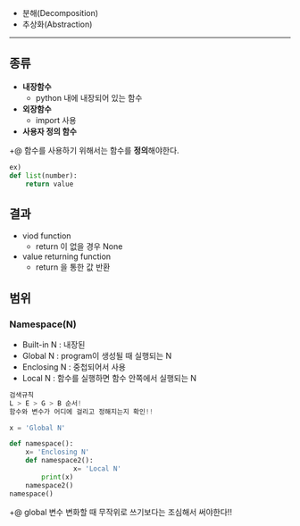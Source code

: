 - 분해(Decomposition)
- 추상화(Abstraction)

---

## 종류

- **내장함수**
    - python 내에 내장되어 있는 함수
- **외장함수**
    - import 사용
- **사용자 정의 함수**

+@ 함수를 사용하기 위해서는 함수를 **정의**해야한다.

```python
ex)
def list(number):
	return value
```

## 결과

- viod function
    - return 이 없을 경우 None
- value returning function
    - return 을 통한 값 반환


## 범위

### Namespace(N)

- Built-in N : 내장된
- Global N : program이 생성될 때 실행되는 N
- Enclosing N : 중첩되어서 사용
- Local N : 함수를 실행하면 함수 안쪽에서 실행되는 N


```python
검색규칙
L > E > G > B 순서!
함수와 변수가 어디에 걸리고 정해지는지 확인!!
```

```python
x = 'Global N'

def namespace():
    x= 'Enclosing N'
    def namespace2():
				x= 'Local N'
        print(x)
    namespace2()
namespace()
```

+@ global 변수 변화할 때 무작위로 쓰기보다는 조심해서 써야한다!!